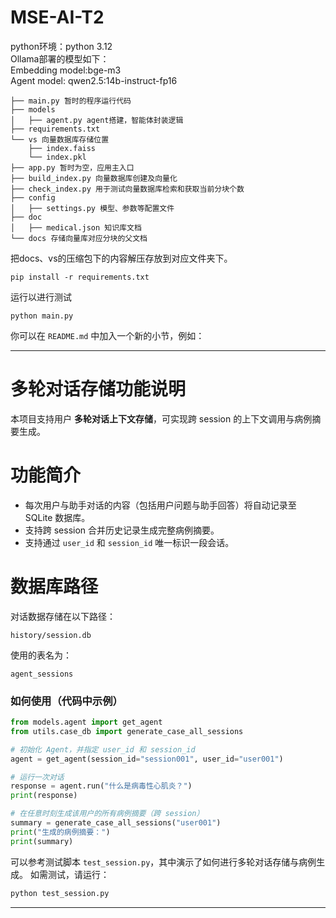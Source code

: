 # MSE-AI-T2
python环境：python 3.12  
Ollama部署的模型如下：  
Embedding model:bge-m3  
Agent model: qwen2.5:14b-instruct-fp16  

```
├── main.py 暂时的程序运行代码 
├── models 
│   ├── agent.py agent搭建，智能体封装逻辑 
├── requirements.txt
└── vs 向量数据库存储位置
    ├── index.faiss
    └── index.pkl
├── app.py 暂时为空，应用主入口
├── build_index.py 向量数据库创建及向量化
├── check_index.py 用于测试向量数据库检索和获取当前分块个数
├── config
│   ├── settings.py 模型、参数等配置文件
├── doc
│   ├── medical.json 知识库文档
└── docs 存储向量库对应分块的父文档
```
把docs、vs的压缩包下的内容解压存放到对应文件夹下。
```
pip install -r requirements.txt
```
运行以进行测试
```
python main.py
```
你可以在 `README.md` 中加入一个新的小节，例如：

---

# 多轮对话存储功能说明

本项目支持用户 **多轮对话上下文存储**，可实现跨 session 的上下文调用与病例摘要生成。

# 功能简介

* 每次用户与助手对话的内容（包括用户问题与助手回答）将自动记录至 SQLite 数据库。
* 支持跨 session 合并历史记录生成完整病例摘要。
* 支持通过 `user_id` 和 `session_id` 唯一标识一段会话。

# 数据库路径

对话数据存储在以下路径：

```
history/session.db
```

使用的表名为：

```
agent_sessions
```

### 如何使用（代码中示例）

```python
from models.agent import get_agent
from utils.case_db import generate_case_all_sessions

# 初始化 Agent，并指定 user_id 和 session_id
agent = get_agent(session_id="session001", user_id="user001")

# 运行一次对话
response = agent.run("什么是病毒性心肌炎？")
print(response)

# 在任意时刻生成该用户的所有病例摘要（跨 session）
summary = generate_case_all_sessions("user001")
print("生成的病例摘要：")
print(summary)
```

可以参考测试脚本 `test_session.py`，其中演示了如何进行多轮对话存储与病例生成。
如需测试，请运行：

```bash
python test_session.py
```

---


